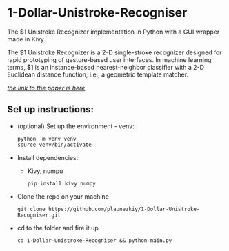 # 1-Dollar-Unistroke-Recogniser
The $1 Unistroke Recognizer implementation in Python with a GUI wrapper made in Kivy

The $1 Unistroke Recognizer is a 2-D single-stroke recognizer designed for rapid prototyping of gesture-based user interfaces. In machine learning terms, $1 is an instance-based nearest-neighbor classifier with a 2-D Euclidean distance function, i.e., a geometric template matcher. 

[*the link to the paper is here*](http://depts.washington.edu/acelab/proj/dollar/index.html) 

## Set up instructions:
* (optional) Set up the environment - venv:
     
     ```
     python -m venv venv
     source venv/bin/activate
     ```
* Install dependencies:
    * Kivy, numpu
         ```
         pip install kivy numpy
         ```
* Clone the repo on your machine
     ```
     git clone https://github.com/plaunezkiy/1-Dollar-Unistroke-Recogniser.git
     ```
* cd to the folder and fire it up
     ```
     cd 1-Dollar-Unistroke-Recogniser && python main.py
     ```
